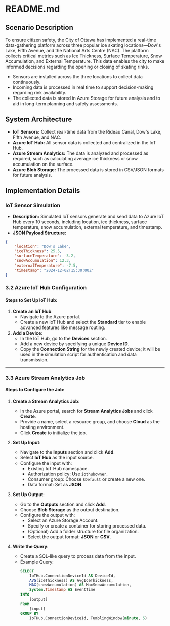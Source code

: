 
# README.md

## Scenario Description

To ensure citizen safety, the City of Ottawa has implemented a real-time data-gathering platform across three popular ice skating locations—Dow's Lake, Fifth Avenue, and the National Arts Centre (NAC). The platform collects critical metrics such as Ice Thickness, Surface Temperature, Snow Accumulation, and External Temperature. This data enables the city to make informed decisions regarding the opening or closing of skating rinks.

- Sensors are installed across the three locations to collect data continuously.
- Incoming data is processed in real time to support decision-making regarding rink availability.
- The collected data is stored in Azure Storage for future analysis and to aid in long-term planning and safety assessments.

## System Architecture

- **IoT Sensors:** Collect real-time data from the Rideau Canal, Dow's Lake, Fifth Avenue, and NAC.
- **Azure IoT Hub:** All sensor data is collected and centralized in the IoT Hub.
- **Azure Stream Analytics:** The data is analyzed and processed as required, such as calculating average ice thickness or snow accumulation on the surface.
- **Azure Blob Storage:** The processed data is stored in CSV/JSON formats for future analysis.

## Implementation Details

### IoT Sensor Simulation

- **Description:** Simulated IoT sensors generate and send data to Azure IoT Hub every 10 seconds, including location, ice thickness, surface temperature, snow accumulation, external temperature, and timestamp.
- **JSON Payload Structure:**

```json
{
    "location": "Dow's Lake",
    "iceThickness": 25.5,
    "surfaceTemperature": -3.2,
    "snowAccumulation": 12.3,
    "externalTemperature": -7.5,
    "timestamp": "2024-12-02T15:30:00Z"
}
```

### 3.2 Azure IoT Hub Configuration

#### Steps to Set Up IoT Hub:
1. **Create an IoT Hub**:
   - Navigate to the Azure portal.
   - Create a new IoT Hub and select the **Standard** tier to enable advanced features like message routing.
2. **Add a Device**:
   - In the IoT Hub, go to the **Devices** section.
   - Add a new device by specifying a unique **Device ID**.
   - Copy the **Connection String** for the newly created device; it will be used in the simulation script for authentication and data transmission.

---

### 3.3 Azure Stream Analytics Job

#### Steps to Configure the Job:
1. **Create a Stream Analytics Job**:
   - In the Azure portal, search for **Stream Analytics Jobs** and click **Create**.
   - Provide a name, select a resource group, and choose **Cloud** as the hosting environment.
   - Click **Create** to initialize the job.

2. **Set Up Input**:
   - Navigate to the **Inputs** section and click **Add**.
   - Select **IoT Hub** as the input source.
   - Configure the input with:
     - Existing IoT Hub namespace.
     - Authorization policy: Use `iothubowner`.
     - Consumer group: Choose `$Default` or create a new one.
     - Data format: Set as **JSON**.

3. **Set Up Output**:
   - Go to the **Outputs** section and click **Add**.
   - Choose **Blob Storage** as the output destination.
   - Configure the output with:
     - Select an Azure Storage Account.
     - Specify or create a container for storing processed data.
     - (Optional) Add a folder structure for file organization.
     - Select the output format: **JSON** or **CSV**.

4. **Write the Query**:
   - Create a SQL-like query to process data from the input.
   - Example Query:
     ```sql
     SELECT
         IoTHub.ConnectionDeviceId AS DeviceId,
         AVG(iceThickness) AS AvgIceThickness,
         MAX(snowAccumulation) AS MaxSnowAccumulation,
         System.Timestamp AS EventTime
     INTO
         [output]
     FROM
         [input]
     GROUP BY
         IoTHub.ConnectionDeviceId, TumblingWindow(minute, 5)
     ```


